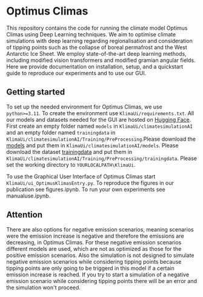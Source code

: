 # Optimus Climas
This repository contains the code for running the climate model Optimus Climas using Deep Learning techniques. We aim to optimise climate simulations with deep learning regarding regionalisation and consideration of tipping points such as the collapse of boreal permafrost and the West Antarctic Ice Sheet. We employ state-of-the-art deep learning methods, including modified vision transformers and modified gramian angular fields. Here we provide documentation on installation, setup, and a quickstart guide to reproduce our experiments and to use our GUI.
## Getting started
To set up the needed environment for Optimus Climas, we use ```python>=3.11```. To create the environment use ```KlimaUi/requirements.txt```.
All our models and datasets needed for the GUI are hosted on [Hugging Face](https://huggingface.co/collections/OptimusClimas/files-for-gui-678192abaf887f31d684639e). First create an empty folder named ```models``` in ```KlimaUi/climatesimulationAI``` and an empty folder named ```trainingdata``` in ```KlimaUi/climatesimulationAI/Training/PreProcessing```.Please download the [models](https://huggingface.co/OptimusClimas/models) and put them in ```KlimaUi/climatesimulationAI/models```. Please download the dataset [trainingdata](https://huggingface.co/datasets/OptimusClimas/trainingdata) and put them in ```KlimaUi/climatesimulationAI/Training/PreProcessing/trainingdata```. Please set the working directory to ```YOURLOCALPATH\KlimaUi```.

To use the Graphical User Interface of Optimus Climas start ```KlimaUi/ui_OptimusKlimasEntry.py```. 
To reproduce the figures in our publication see figures.ipynb.
To run your own experiments see manualuse.ipynb.

## Attention
There are also options for negative emission scenarios, meaning scenarios were the emission increase is negative and therefore the emissions are decreasing, in Optimus Climas. For these negative emission scenarios different models are used, which are not as optimized as those for the positive emission scenarios. Also the simulation is not designed to simulate negative emission scenarios while considering tipping points because tipping points are only going to be triggerd in this model if a certain emission increase is reached. If you try to start a simulation of a negative emission scenario while considering tipping points there will be an error and the simulation won't proceed.
